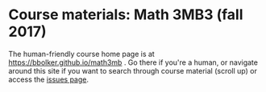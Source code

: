 # Course materials:  Math 3MB3 (fall 2017)

The human-friendly course home page is at https://bbolker.github.io/math3mb . Go there if you're a human, or navigate around this site if you want to search through course material (scroll up) or access the [issues page](https://github.com/bbolker/math3mb/issues).
